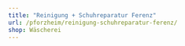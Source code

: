 ```yaml
---
title: "Reinigung + Schuhreparatur Ferenz"
url: /pforzheim/reinigung-schuhreparatur-ferenz/
shop: Wäscherei
---
```

